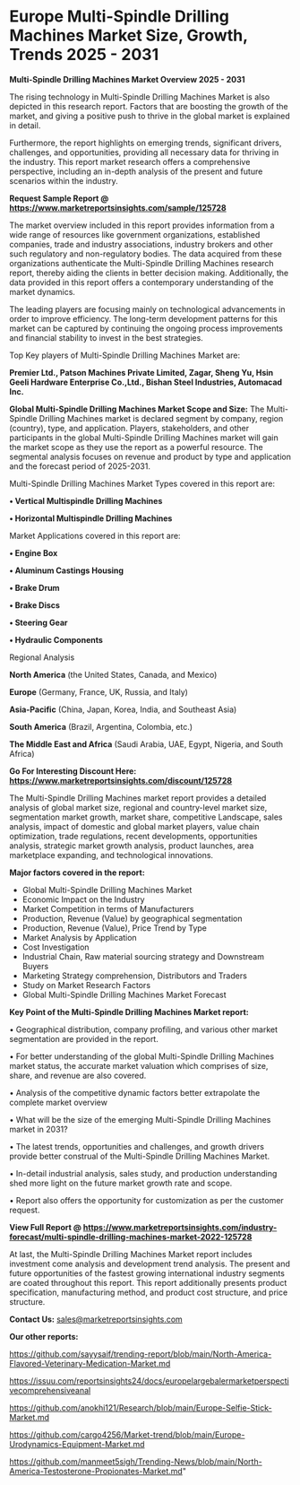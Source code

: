  # Europe Multi-Spindle Drilling Machines Market Size, Growth, Trends 2025 - 2031

<Strong> Multi-Spindle Drilling Machines Market Overview 2025 - 2031</strong>

The rising technology in Multi-Spindle Drilling Machines Market is also depicted in this research report. Factors that are boosting the growth of the market, and giving a positive push to thrive in the global market is explained in detail.

Furthermore, the report highlights on emerging trends, significant drivers, challenges, and opportunities, providing all necessary data for thriving in the industry. This report market research offers a comprehensive perspective, including an in-depth analysis of the present and future scenarios within the industry.

<strong>Request Sample Report @ <a href=https://www.marketreportsinsights.com/sample/125728>https://www.marketreportsinsights.com/sample/125728</a></strong>

The market overview included in this report provides information from a wide range of resources like government organizations, established companies, trade and industry associations, industry brokers and other such regulatory and non-regulatory bodies. The data acquired from these organizations authenticate the Multi-Spindle Drilling Machines research report, thereby aiding the clients in better decision making. Additionally, the data provided in this report offers a contemporary understanding of the market dynamics.

The leading players are focusing mainly on technological advancements in order to improve efficiency. The long-term development patterns for this market can be captured by continuing the ongoing process improvements and financial stability to invest in the best strategies.

Top Key players of Multi-Spindle Drilling Machines Market are:

<strong>Premier Ltd., Patson Machines Private Limited, Zagar, Sheng Yu, Hsin Geeli Hardware Enterprise Co.,Ltd., Bishan Steel Industries, Automacad Inc.</strong>

<strong><b>Global Multi-Spindle Drilling Machines Market Scope and Size:</b></strong>
The Multi-Spindle Drilling Machines market is declared segment by company, region (country), type, and application. Players, stakeholders, and other participants in the global Multi-Spindle Drilling Machines market will gain the market scope as they use the report as a powerful resource. The segmental analysis focuses on revenue and product by type and application and the forecast period of 2025-2031.

Multi-Spindle Drilling Machines Market Types covered in this report are:

<strong>• Vertical Multispindle Drilling Machines

• Horizontal Multispindle Drilling Machines</strong>

Market Applications covered in this report are:

<strong>• Engine Box

• Aluminum Castings Housing

• Brake Drum

• Brake Discs

• Steering Gear

• Hydraulic Components</strong> 

Regional Analysis

<strong>North America</strong> (the United States, Canada, and Mexico)

<strong>Europe</strong> (Germany, France, UK, Russia, and Italy)

<strong>Asia-Pacific</strong> (China, Japan, Korea, India, and Southeast Asia)

<strong>South America</strong> (Brazil, Argentina, Colombia, etc.)

<strong>The Middle East and Africa</strong> (Saudi Arabia, UAE, Egypt, Nigeria, and South Africa)

<strong>Go For Interesting Discount Here: <a href=https://www.marketreportsinsights.com/discount/125728>https://www.marketreportsinsights.com/discount/125728</a></strong>

The Multi-Spindle Drilling Machines market report provides a detailed analysis of global market size, regional and country-level market size, segmentation market growth, market share, competitive Landscape, sales analysis, impact of domestic and global market players, value chain optimization, trade regulations, recent developments, opportunities analysis, strategic market growth analysis, product launches, area marketplace expanding, and technological innovations.

<strong><b>Major factors covered in the report:</b></strong>
<ul>
  <li>Global Multi-Spindle Drilling Machines Market </li>
  <li>Economic Impact on the Industry</li>
  <li>Market Competition in terms of Manufacturers</li>
  <li>Production, Revenue (Value) by geographical segmentation</li>
  <li>Production, Revenue (Value), Price Trend by Type</li>
  <li>Market Analysis by Application</li>
  <li>Cost Investigation</li>
  <li>Industrial Chain, Raw material sourcing strategy and Downstream Buyers</li>
  <li>Marketing Strategy comprehension, Distributors and Traders</li>
  <li>Study on Market Research Factors</li>
  <li>Global Multi-Spindle Drilling Machines Market Forecast</li>
</ul>

<strong><b>Key Point of the Multi-Spindle Drilling Machines Market report:</b></strong>

• Geographical distribution, company profiling, and various other market segmentation are provided in the report.

• For better understanding of the global Multi-Spindle Drilling Machines market status, the accurate market valuation which comprises of size, share, and revenue are also covered.

• Analysis of the competitive dynamic factors better extrapolate the complete market overview

• What will be the size of the emerging Multi-Spindle Drilling Machines market in 2031?

• The latest trends, opportunities and challenges, and growth drivers provide better construal of the Multi-Spindle Drilling Machines Market.

• In-detail industrial analysis, sales study, and production understanding shed more light on the future market growth rate and scope.

• Report also offers the opportunity for customization as per the customer request.

<strong><b>View Full Report @ <a href=https://www.marketreportsinsights.com/industry-forecast/multi-spindle-drilling-machines-market-2022-125728>https://www.marketreportsinsights.com/industry-forecast/multi-spindle-drilling-machines-market-2022-125728</a></b></strong>


At last, the Multi-Spindle Drilling Machines Market report includes investment come analysis and development trend analysis. The present and future opportunities of the fastest growing international industry segments are coated throughout this report. This report additionally presents product specification, manufacturing method, and product cost structure, and price structure.

<strong>Contact Us:</strong>
sales@marketreportsinsights.com

<strong>Our other reports:</strong>

<a href=https://github.com/sayysaif/trending-report/blob/main/North-America-Flavored-Veterinary-Medication-Market.md>https://github.com/sayysaif/trending-report/blob/main/North-America-Flavored-Veterinary-Medication-Market.md</a>

<a href=https://issuu.com/reportsinsights24/docs/europelargebalermarketperspectivecomprehensiveanal>https://issuu.com/reportsinsights24/docs/europelargebalermarketperspectivecomprehensiveanal</a>

<a href=https://github.com/anokhi121/Research/blob/main/Europe-Selfie-Stick-Market.md>https://github.com/anokhi121/Research/blob/main/Europe-Selfie-Stick-Market.md</a>

<a href=https://github.com/cargo4256/Market-trend/blob/main/Europe-Urodynamics-Equipment-Market.md>https://github.com/cargo4256/Market-trend/blob/main/Europe-Urodynamics-Equipment-Market.md</a>

<a href=https://github.com/manmeet5sigh/Trending-News/blob/main/North-America-Testosterone-Propionates-Market.md>https://github.com/manmeet5sigh/Trending-News/blob/main/North-America-Testosterone-Propionates-Market.md</a>"
